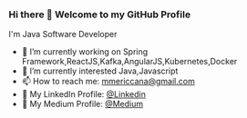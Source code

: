 ### Hi there 👋 Welcome to my GitHub Profile

I'm Java Software Developer

- 🔭 I’m currently working on Spring Framework,ReactJS,Kafka,AngularJS,Kubernetes,Docker
- 🌱 I’m currently interested Java,Javascript
- 📫 How to reach me: mmericcana@gmail.com
- 👔 My LinkedIn Profile: [@Linkedin](https://www.linkedin.com/in/mericcana/)
- 📖 My Medium Profile: [@Medium](https://medium.com/@mericcana)
